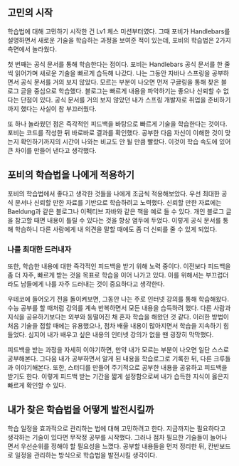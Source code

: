## 고민의 시작

학습법에 대해 고민하기 시작한 건 Lv1 체스 미션부터였다. 
그때 포비가 Handlebars를 설명하면서 새로운 기술을 학습하는 과정을 보여준 적이 있는데, 포비의 학습법은 2가지 측면에서 놀라웠다.  

첫 번째는 공식 문서를 통해 학습한다는 점이다.
포비는 Handlebars 공식 문서를 한 줄씩 읽어가며 새로운 기술을 빠르게 습득해 나갔다.
나는 그동안 자바나 스프링을 공부하면서 공식 문서를 거의 보지 않았다.
모르는 부분이 나오면 먼저 구글링을 통해 찾은 블로그 글을 중심으로 학습했다.
블로그는 빠르게 내용을 파악하기는 좋으나 신뢰할 수 없다는 단점이 있다.
공식 문서를 거의 보지 않았던 내가 스프링 개발자로 취업을 준비하기까지 했다는 사실이 참 부끄러웠다.

또 하나 놀라웠던 점은 즉각적인 피드백을 바탕으로 빠르게 기술을 학습한다는 것이다. 
포비는 코드를 작성한 뒤 바로바로 결과를 확인했다. 
공부한 다음 자신이 이해한 것이 맞는지 확인하기까지의 시간이 나와는 비교도 안 될 만큼 빨랐다. 
이것이 학습 속도에 있어 큰 차이를 만들어 낸다고 생각했다.  

## 포비의 학습법을 나에게 적용하기

포비의 학습법에서 좋다고 생각한 것들을 나에게 조금씩 적용해보았다.
우선 최대한 공식 문서나 신뢰할 만한 자료를 기반으로 학습하려고 노력했다.
신뢰할 만한 자료에는 Baeldung과 같은 블로그나 이펙티브 자바와 같은 책을 예로 들 수 있다. 
개인 블로그 글을 참고할 때면 내용이 틀릴 수 있다는 것을 항상 염두에 두었다. 
이렇게 공식 문서를 통해 학습하니 다른 사람에게 내 의견을 말할 때에도 좀 더 신뢰를 줄 수 있게 되었다.  

### 나를 최대한 드러내자

또한, 학습한 내용에 대한 즉각적인 피드백을 받기 위해 노력 중이다.
이전보다 피드백을 좀 더 자주, 빠르게 받는 것을 목표로 학습을 이어 나가고 있다.
이를 위해서는 부끄럽더라도 남들에게 나를 자주 드러내는 것이 중요하다고 생각한다.

우테코에 들어오기 전을 돌이켜보면, 그동안 나는 주로 인터넷 강의를 통해 학습해왔다.
수능 공부를 할 때처럼 강의를 계속 반복하면서 모든 내용을 습득하려 했다.
다른 사람과 지식을 공유하기보다는 외부와 동떨어진 채 혼자 학습을 해왔던 것 같다.
이러한 방법이 처음 기술을 접할 때에는 유용했으나, 점차 배울 내용이 많아지면서 학습을 지속하기 힘들었다.
심지어 내가 배우고 싶은 내용의 인터넷 강의가 없을 땐 굉장히 막막했다.

피드백을 받는 과정을 자세히 이야기하면, 만약 내가 모르는 부분이 나오면 일단 스스로 공부해본다. 
그다음 내가 공부하면서 알게 된 내용을 학습로그로 기록한 뒤, 다른 크루들과 이야기해본다. 
또한, 스터디를 만들어 주기적으로 공부한 내용을 공유하고 피드백을 받기도 한다. 
이렇게 피드백 받는 기간을 짧게 설정함으로써 내가 습득한 지식이 옳은지 빠르게 확인할 수 있다.

## 내가 찾은 학습법을 어떻게 발전시킬까

학습 일정을 효과적으로 관리하는 법에 대해 고민하려고 한다. 
지금까지는 필요하다고 생각하는 기술이 있다면 무작정 공부를 시작했다. 
그러나 점차 필요한 기술들이 늘어나면서 우선순위를 정해야 할 필요성을 느꼈다. 
공부할 내용들을 먼저 정리한 뒤, 칸반보드로 일정을 관리하는 방식으로 학습법을 발전시킬 생각이다. 

